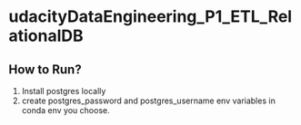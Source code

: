 # udacityDataEngineering_P1_ETL_RelationalDB


## How to Run?
1. Install postgres locally
2. create postgres_password and postgres_username env variables in conda env you choose.



